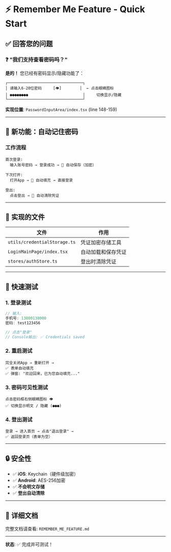 # ⚡ Remember Me Feature - Quick Start

## ✅ 回答您的问题

### ❓ "我们支持查看密码吗？"

**是的！** 您已经有密码显示/隐藏功能了：

```
┌─────────────────────────────────┐
│ 请输入6-20位密码     [👁️]        │  ← 点击眼睛图标
│ ●●●●●●●●                        │     切换显示/隐藏
└─────────────────────────────────┘
```

**实现位置**: `PasswordInputArea/index.tsx` (line 148-159)

---

## 🎯 新功能：自动记住密码

### 工作流程

```
首次登录:
  输入账号密码 → 登录成功 → 🔐 自动保存（加密）

下次打开:
  打开App → 🎉 自动填充 → 直接登录

登出:
  点击登出 → 🧹 自动清除凭证
```

---

## 🔧 实现的文件

| 文件 | 作用 |
|------|------|
| `utils/credentialStorage.ts` | 凭证加密存储工具 |
| `LoginMainPage/index.tsx` | 自动加载和保存凭证 |
| `stores/authStore.ts` | 登出时清除凭证 |

---

## 🧪 快速测试

### 1. 登录测试
```typescript
// 输入:
手机号: 13800138000
密码: test123456

// 点击"登录"
// Console输出: ✅ Credentials saved
```

### 2. 重启测试
```
完全关闭App → 重新打开 → 
✅ 表单自动填充
✅ 弹窗: "欢迎回来，已为您自动填充..."
```

### 3. 密码可见性测试
```
点击密码框右侧眼睛图标 👁️
✅ 切换显示明文 / 隐藏 (●●●)
```

### 4. 登出测试
```
登录 → 进入首页 → 点击"退出登录" → 
✅ 返回登录页（表单为空）
```

---

## 🔒 安全性

- ✅ **iOS**: Keychain（硬件级加密）
- ✅ **Android**: AES-256加密
- ✅ **不会明文存储**
- ✅ **登出自动清除**

---

## 📖 详细文档

完整文档请查看: `REMEMBER_ME_FEATURE.md`

---

**状态**: ✅ 完成并可测试！

